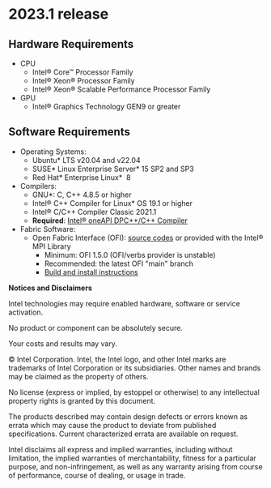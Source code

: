 
# 2023.1 release
## Hardware Requirements
- CPU
    - Intel® Core™ Processor Family
    - Intel® Xeon® Processor Family
    - Intel® Xeon® Scalable Performance Processor Family
- GPU
    - Intel® Graphics Technology GEN9 or greater
## Software Requirements
- Operating Systems:
    - Ubuntu* LTS v20.04 and v22.04
    - SUSE* Linux Enterprise Server* 15 SP2 and SP3
    - Red Hat* Enterprise Linux*  8
- Compilers:
    - GNU*: C, C++ 4.8.5 or higher
    - Intel® C++ Compiler for Linux* OS 19.1 or higher
    - Intel® C/C++ Compiler Classic 2021.1
    - **Required**: [Intel® oneAPI DPC++/C++ Compiler](https://www.intel.com/content/www/us/en/developer/tools/oneapi/dpc-compiler.html#gs.ucpyr6)
- Fabric Software:
    - Open Fabric Interface (OFI): [source codes](github.com/ofiwg/libfabric) or provided with the Intel® MPI Library
        - Minimum: OFI 1.5.0 (OFI/verbs provider is unstable)
        - Recommended: the latest OFI "main" branch
        - [Build and install instructions](www.intel.com/content/www/us/en/developer/articles/technical/mpi-library-2019-over-libfabric.html)

**Notices and Disclaimers**

Intel technologies may require enabled hardware, software or service activation.

No product or component can be absolutely secure.

Your costs and results may vary.

© Intel Corporation. Intel, the Intel logo, and other Intel marks are trademarks of Intel Corporation or its subsidiaries. Other names and brands may be claimed as the property of others.

No license (express or implied, by estoppel or otherwise) to any intellectual property rights is granted by this document.

The products described may contain design defects or errors known as errata which may cause the product to deviate from published specifications. Current characterized errata are available on request.

Intel disclaims all express and implied warranties, including without limitation, the implied warranties of merchantability, fitness for a particular purpose, and non-infringement, as well as any warranty arising from course of performance, course of dealing, or usage in trade.
